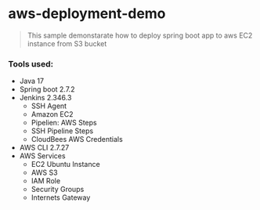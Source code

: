 # aws-deployment-demo
> This sample demonstarate how to deploy spring boot app to aws EC2 instance from S3 bucket

### Tools used:
- Java 17
- Spring boot 2.7.2
- Jenkins 2.346.3
  - SSH Agent
  - Amazon EC2
  - Pipelien: AWS Steps
  - SSH Pipeline Steps
  - CloudBees AWS Credentials
- AWS CLI 2.7.27
- AWS Services
  - EC2 Ubuntu Instance
  - AWS S3
  - IAM Role
  - Security Groups
  - Internets Gateway
  

